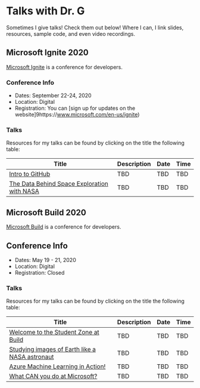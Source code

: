 # Talks with Dr. G

Sometimes I give talks! Check them out below! Where I can, I link slides, resources, sample code, and even video recordings. 

## Microsoft Ignite 2020

[Microsoft Ignite](https://www.microsoft.com/en-us/ignite) is a conference for developers.  

### Conference Info
- Dates: September 22-24, 2020
- Location: Digital
- Registration: You can [sign up for updates on the website]9https://www.microsoft.com/en-us/ignite)

### Talks

Resources for my talks can be found by clicking on the title the following table:

| Title | Description | Date | Time |
|-------|-------------|------|------|
| [Intro to GitHub]() | TBD | TBD | TBD |
| [The Data Behind Space Exploration with NASA]() | TBD | TBD | TBD |

## Microsoft Build 2020

[Microsoft Build](https://mybuild.microsoft.com/) is a conference for developers.

## Conference Info
- Dates: May 19 - 21, 2020
- Location: Digital
- Registration: Closed

### Talks

Resources for my talks can be found by clicking on the title the following table:

| Title | Description | Date | Time |
|-------|-------------|------|------|
| [Welcome to the Student Zone at Build]() | TBD | TBD | TBD |
| [Studying images of Earth like a NASA astronaut]() | TBD | TBD | TBD |
| [Azure Machine Learning in Action!]() | TBD | TBD | TBD |
| [What CAN you do at Microsoft?]() | TBD | TBD | TBD |





